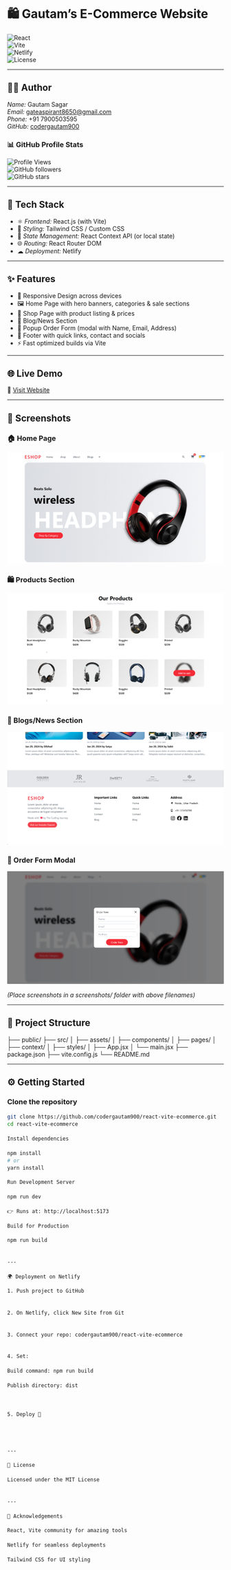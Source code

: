 # 🛍 Gautam’s E-Commerce Website

![React](https://img.shields.io/badge/Frontend-React-blue?logo=react)  
![Vite](https://img.shields.io/badge/Build-Vite-purple?logo=vite)  
![Netlify](https://img.shields.io/badge/Deployed%20on-Netlify-brightgreen?logo=netlify)  
![License](https://img.shields.io/badge/License-MIT-yellow)

---

## 👨‍💻 Author

*Name:* Gautam Sagar  
*Email:* gateaspirant8650@gmail.com  
*Phone:* +91 7900503595  
*GitHub:* [codergautam900](https://github.com/codergautam900)

### 📊 GitHub Profile Stats  
![Profile Views](https://komarev.com/ghpvc/?username=codergautam900&color=blue)  
![GitHub followers](https://img.shields.io/github/followers/codergautam900?label=Followers&style=social)  
![GitHub stars](https://img.shields.io/github/stars/codergautam900?style=social)  

---

## 🚀 Tech Stack

- ⚛ *Frontend:* React.js (with Vite)  
- 🎨 *Styling:* Tailwind CSS / Custom CSS  
- 🔄 *State Management:* React Context API (or local state)  
- 🌐 *Routing:* React Router DOM  
- ☁ *Deployment:* Netlify  

---

## ✨ Features

- 📱 Responsive Design across devices  
- 🖼 Home Page with hero banners, categories & sale sections  
- 🛒 Shop Page with product listing & prices  
- 📰 Blog/News Section  
- 📝 Popup Order Form (modal with Name, Email, Address)  
- 🔗 Footer with quick links, contact and socials  
- ⚡ Fast optimized builds via Vite  

---

## 🌐 Live Demo

🔗 [Visit Website](https://gautam-ecommerce-website.netlify.app/)  

---

## 📸 Screenshots

### 🏠 Home Page  
![Home Page](public/screenshots/home.png)

### 🛍 Products Section  
![Products Page](public/screenshots/product.png)

### 📰 Blogs/News Section  
![Blogs Section](public/screenshots/blog.png)

### 📝 Order Form Modal  
![Order Form](public/screenshots/orderform.png)

*(Place screenshots in a screenshots/ folder with above filenames)*  

---

## 📂 Project Structure
├── public/
├── src/ │   ├── assets/
│   ├── components/
│   ├── pages/
│   ├── context/
│   ├── styles/
│   ├── App.jsx
│   └── main.jsx
├── package.json ├── vite.config.js └── README.md

---

## ⚙ Getting Started

### Clone the repository
```bash
git clone https://github.com/codergautam900/react-vite-ecommerce.git
cd react-vite-ecommerce

Install dependencies

npm install
# or
yarn install

Run Development Server

npm run dev

👉 Runs at: http://localhost:5173

Build for Production

npm run build


---

🌍 Deployment on Netlify

1. Push project to GitHub


2. On Netlify, click New Site from Git


3. Connect your repo: codergautam900/react-vite-ecommerce


4. Set:

Build command: npm run build

Publish directory: dist



5. Deploy 🚀




---

📜 License

Licensed under the MIT License


---

🙏 Acknowledgements

React, Vite community for amazing tools

Netlify for seamless deployments

Tailwind CSS for UI styling